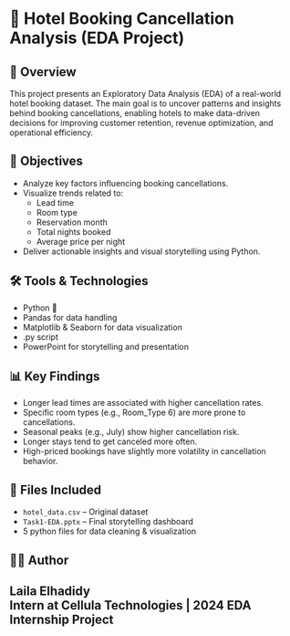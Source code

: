 # 🏨 Hotel Booking Cancellation Analysis (EDA Project)

## 📌 Overview
This project presents an Exploratory Data Analysis (EDA) of a real-world hotel booking dataset. The main goal is to uncover patterns and insights behind booking cancellations, enabling hotels to make data-driven decisions for improving customer retention, revenue optimization, and operational efficiency.

## 🎯 Objectives
- Analyze key factors influencing booking cancellations.
- Visualize trends related to:
  - Lead time
  - Room type
  - Reservation month
  - Total nights booked
  - Average price per night
- Deliver actionable insights and visual storytelling using Python.

## 🛠️ Tools & Technologies
- Python 🐍
- Pandas for data handling
- Matplotlib & Seaborn for data visualization
- .py script
- PowerPoint for storytelling and presentation

## 📊 Key Findings
- Longer lead times are associated with higher cancellation rates.
- Specific room types (e.g., Room_Type 6) are more prone to cancellations.
- Seasonal peaks (e.g., July) show higher cancellation risk.
- Longer stays tend to get canceled more often.
- High-priced bookings have slightly more volatility in cancellation behavior.

## 📁 Files Included
- `hotel_data.csv` – Original dataset
- `Task1-EDA.pptx` – Final storytelling dashboard
- 5 python files for data cleaning & visualization

## 👩‍💻 Author
**Laila Elhadidy**  
Intern at Cellula Technologies | 2024 EDA Internship Project  
---


